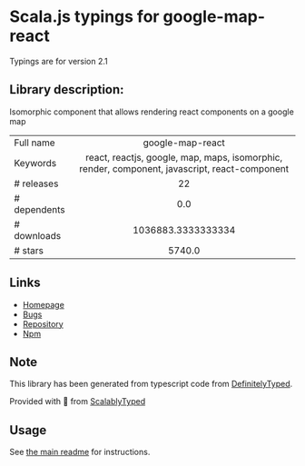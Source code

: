 
# Scala.js typings for google-map-react

Typings are for version 2.1

## Library description:
Isomorphic component that allows rendering react components on a google map

|                    |                 |
| ------------------ | :-------------: |
| Full name          | google-map-react |
| Keywords           | react, reactjs, google, map, maps, isomorphic, render, component, javascript, react-component |
| # releases         | 22 |
| # dependents       | 0.0 |
| # downloads        | 1036883.3333333334 |
| # stars            | 5740.0 |

## Links
- [Homepage](https://github.com/google-map-react/google-map-react#readme)
- [Bugs](https://github.com/google-map-react/google-map-react/issues)
- [Repository](https://github.com/google-map-react/google-map-react)
- [Npm](https://www.npmjs.com/package/google-map-react)
    


## Note
This library has been generated from typescript code from [DefinitelyTyped](https://definitelytyped.org).

Provided with :purple_heart: from [ScalablyTyped](https://github.com/oyvindberg/ScalablyTyped)

## Usage
See [the main readme](../../readme.md) for instructions.


